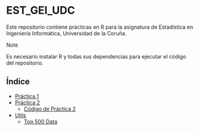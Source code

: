 # EST_GEI_UDC

Este repositorio contiene prácticas en R para la asignatura de Estadística en Ingeniería Informática, Universidad de la Coruña.

> [!NOTE]
>  Es necesario instalar R y todas sus dependencias para ejecutar el código del repositorio.

## Índice

- [Práctica 1](practica_1/practica_1.r)
- [Práctica 2](practica_2/practica_2.md)
  - [Código de Práctica 2](practica_2/practica_2.r)
- [Utils](utils/)
  - [Top 500 Data](utils/top500_a.RData)